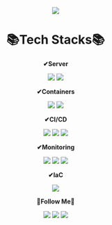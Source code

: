 <div align=center>
  <img src="https://capsule-render.vercel.app/api?type=waving&color=auto&height=200&section=header&text=Pentonny%20Github!&fontSize=90" />
</div>

<div align=center><h1>📚Tech Stacks📚</h1></div>

<div align=center>
  <p><strong>✔Server</strong></p>
  <img src="https://img.shields.io/badge/Amazon AWS-232F3E?style=for-the-badge&logo=amazonaws&logoColor=white"/>
  <img src="https://img.shields.io/badge/linux-FCC624?style=for-the-badge&logo=linux&logoColor=white"/>
  <br>
  
  <p><strong>✔Containers</strong></p>
  <img src="https://img.shields.io/badge/Docker-2496ED?style=for-the-badge&logo=Docker&logoColor=white"/>
  <img  src="https://img.shields.io/badge/Kubernetes-326CE5?style=for-the-badge&logo=kubernetes&logoColor=white">
  <br>

  <p><strong>✔CI/CD</strong></p>
  <img src="https://img.shields.io/badge/Github%20Actions-2088FF?style=for-the-badge&logo=githubactions&logoColor=white"> 
  <img src="https://img.shields.io/badge/Jenkins-D24939?style=for-the-badge&logo=jenkins&logoColor=white"> 
  <img src="https://img.shields.io/badge/Argo-EF7B4D?style=for-the-badge&logo=argo&logoColor=black"> 
  <br>

  <p><strong>✔Monitoring</strong></p>
  <img src="https://img.shields.io/badge/Prometheus-E6522C?style=for-the-badge&logo=prometheus&logoColor=white">
  <img src="https://img.shields.io/badge/grafana-F46800?style=for-the-badge&logo=grafana&logoColor=white"> 
  <img src="https://img.shields.io/badge/datadog-632CA6?style=for-the-badge&logo=datadog&logoColor=white"> 
  <br>

  <p><strong>✔IaC</strong></p>
  <img src="https://img.shields.io/badge/terraform-844FBA?style=for-the-badge&logo=terraform&logoColor=white">
  <br>

  <p><strong>🌈Follow Me🌈</strong></p>
  <img src="https://img.shields.io/badge/notion-000000?style=for-the-badge&logo=notion&logoColor=white">
  <img src="https://img.shields.io/badge/gmail-EA4335?style=for-the-badge&logo=gmail&logoColor=white">
  <img src="https://img.shields.io/badgevelog-20C997?style=for-the-badge&logo=velog&logoColor=white">
</div>

<!--
**pentonny/pentonny** is a ✨ _special_ ✨ repository because its `README.md` (this file) appears on your GitHub profile.

Here are some ideas to get you started:

- 🔭 I’m currently working on ...
- 🌱 I’m currently learning ...
- 👯 I’m looking to collaborate on ...
- 🤔 I’m looking for help with ...
- 💬 Ask me about ...
- 📫 How to reach me: ...
- 😄 Pronouns: ...
- ⚡ Fun fact: ...
-->
